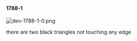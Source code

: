 #### 1788-1
![dev-1788-1-0.png](https://github.com/lil-lab/nlvr/raw/master/nlvr/dev/images/2/dev-1788-1-0.png "dev-1788-1-0.png")

there are two black triangles not touching any edge